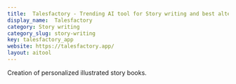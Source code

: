 ```yaml
---
title:  Talesfactory - Trending AI tool for Story writing and best alternatives
display_name:  Talesfactory
category: Story writing
category_slug: story-writing
key: talesfactory_app
website: https://talesfactory.app/
layout: aitool
---
```


Creation of personalized illustrated story books.
